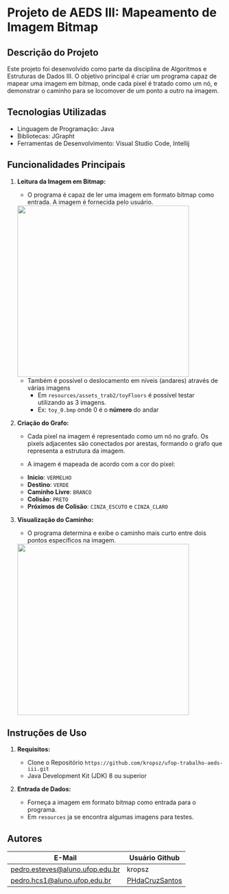 # Projeto de AEDS III: Mapeamento de Imagem Bitmap

## Descrição do Projeto
Este projeto foi desenvolvido como parte da disciplina de Algoritmos e Estruturas de Dados III. O objetivo principal é criar um programa capaz de mapear uma imagem em bitmap, onde cada pixel é tratado como um nó, e demonstrar o caminho para se locomover de um ponto a outro na imagem.

## Tecnologias Utilizadas

- Linguagem de Programação: Java
- Bibliotecas: JGrapht
- Ferramentas de Desenvolvimento: Visual Studio Code, Intellij

## Funcionalidades Principais

1. **Leitura da Imagem em Bitmap:**
   - O programa é capaz de ler uma imagem em formato bitmap como entrada. A imagem é fornecida pelo usuário. 
   
   <div>
      <img src="https://github-production-user-asset-6210df.s3.amazonaws.com/114687669/304253295-aa6d4037-1021-4fbd-afac-71475e620188.jpg?X-Amz-Algorithm=AWS4-HMAC-SHA256&X-Amz-Credential=AKIAVCODYLSA53PQK4ZA%2F20240212%2Fus-east-1%2Fs3%2Faws4_request&X-Amz-Date=20240212T233821Z&X-Amz-Expires=300&X-Amz-Signature=2c55ef4bb2e9d045d94cbe7397b09d68f22370aa8992c11646100aa98c6fa1ca&X-Amz-SignedHeaders=host&actor_id=0&key_id=0&repo_id=673943109" width="400px" />
   </div>

   - Também é possível o deslocamento em níveis (andares) através de várias imagens
      * Em `resources/assets_trab2/toyFloors` é possível testar utilizando as 3 imagens.
      * Ex: `toy_0.bmp` onde 0 é o **número** do andar

2. **Criação do Grafo:**
   - Cada pixel na imagem é representado como um nó no grafo. Os pixels adjacentes são conectados por arestas, formando o grafo que representa a estrutura da imagem.

   - A imagem é mapeada de acordo com a cor do pixel: 
   * **Inicio**: `VERMELHO`
   * **Destino**: `VERDE`
   * **Caminho Livre**: `BRANCO`
   * **Colisão**: `PRETO`
   * **Próximos de Colisão**: `CINZA_ESCUTO` e `CINZA_CLARO`

3. **Visualização do Caminho:**
   - O programa determina e exibe o caminho mais curto entre dois pontos específicos na imagem.

   <div>
      <img src="https://github-production-user-asset-6210df.s3.amazonaws.com/114687669/304253293-d142d922-cfc2-4855-8dbb-8928d216d8c8.jpg?X-Amz-Algorithm=AWS4-HMAC-SHA256&X-Amz-Credential=AKIAVCODYLSA53PQK4ZA%2F20240212%2Fus-east-1%2Fs3%2Faws4_request&X-Amz-Date=20240212T233900Z&X-Amz-Expires=300&X-Amz-Signature=d5aa497c6e392450aec9a5b7b10f390b7d72c416fae90e2f80a8a66725bf0567&X-Amz-SignedHeaders=host&actor_id=0&key_id=0&repo_id=673943109" width="400px" />
   </div>

## Instruções de Uso

1. **Requisitos:**
   - Clone o Repositório `https://github.com/kropsz/ufop-trabalho-aeds-iii.git`
   - Java Development Kit (JDK) 8 ou superior

2. **Entrada de Dados:**
   - Forneça a imagem em formato bitmap como entrada para o programa. 
   - Em `resources` ja se encontra algumas imagens para testes.


## Autores

| E-Mail                               | Usuário Github |
|--------------------------------------|----------------|
| pedro.esteves@aluno.ufop.edu.br  | kropsz         |
| pedro.hcs1@aluno.ufop.edu.br        | [PHdaCruzSantos](https://github.com/PHdaCruzSantos)    |
